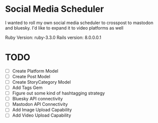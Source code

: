 # Social Media Scheduler

I wanted to roll my own social media scheduler to crosspost to mastodon and bluesky.
I'd like to expand it to video platforms as well

Ruby Version: ruby-3.3.0
Rails version: 8.0.0.0.1

# TODO

- [ ] Create Platform Model
- [ ] Create Post Model
- [ ] Create StoryCategory Model
- [ ] Add Tags Gem
- [ ] Figure out some kind of hashtagging strategy
- [ ] Bluesky API connectivity
- [ ] Mastodon API Connectivity
- [ ] Add Image Upload Capability
- [ ] Add Video Upload Capability
